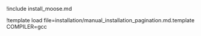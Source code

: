 !include install_moose.md

!template load file=installation/manual_installation_pagination.md.template COMPILER=gcc
